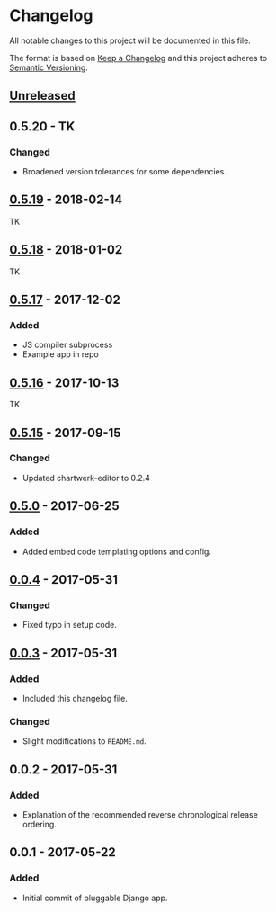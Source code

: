 # Changelog
All notable changes to this project will be documented in this file.

The format is based on [Keep a Changelog](http://keepachangelog.com/)
and this project adheres to [Semantic Versioning](http://semver.org/).

## [Unreleased]

## 0.5.20 - TK
### Changed
- Broadened version tolerances for some dependencies.

## [0.5.19] - 2018-02-14
TK

## [0.5.18] - 2018-01-02
TK

## [0.5.17] - 2017-12-02
### Added
- JS compiler subprocess
- Example app in repo

## [0.5.16] - 2017-10-13
TK

## [0.5.15] - 2017-09-15
### Changed
- Updated chartwerk-editor to 0.2.4

## [0.5.0] - 2017-06-25
### Added
- Added embed code templating options and config.

## [0.0.4] - 2017-05-31
### Changed
- Fixed typo in setup code.

## [0.0.3] - 2017-05-31
### Added
- Included this changelog file.

### Changed
- Slight modifications to `README.md`.

## 0.0.2 - 2017-05-31
### Added
- Explanation of the recommended reverse chronological release ordering.

## 0.0.1 - 2017-05-22
### Added
- Initial commit of pluggable Django app.

[Unreleased]: https://github.com/DallasMorningNews/django-chartwerk/compare/v0.5.19...HEAD
[0.5.19]: https://github.com/DallasMorningNews/django-chartwerk/compare/v0.5.18...v0.5.19
[0.5.18]: https://github.com/DallasMorningNews/django-chartwerk/compare/v0.5.17...v0.5.18
[0.5.17]: https://github.com/DallasMorningNews/django-chartwerk/compare/v0.5.16...v0.5.17
[0.5.16]: https://github.com/DallasMorningNews/django-chartwerk/compare/v0.5.15...v0.5.16
[0.5.15]: https://github.com/DallasMorningNews/django-chartwerk/compare/v0.5.0...v0.5.15
[0.5.0]: https://github.com/DallasMorningNews/django-chartwerk/compare/0.0.4...v0.5.0
[0.0.4]: https://github.com/DallasMorningNews/django-chartwerk/compare/0.0.3...0.0.4
[0.0.3]: https://github.com/DallasMorningNews/django-chartwerk/compare/0.0.2...0.0.3
